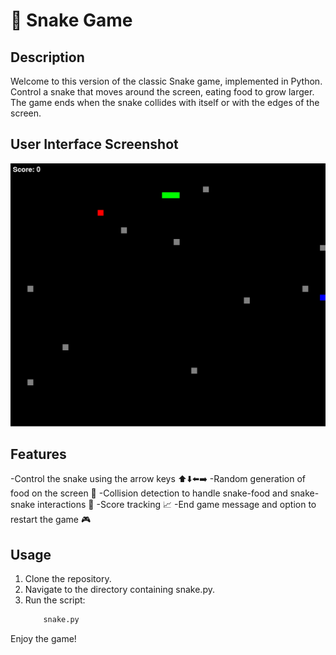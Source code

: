 # 🐍 Snake Game

## Description

Welcome to this version of the classic Snake game, implemented in Python. Control a snake that moves around the screen, eating food to grow larger. The game ends when the snake collides with itself or with the edges of the screen.

## User Interface Screenshot

![Screenshot of the user interface](./screen_demo.PNG)


## Features

-Control the snake using the arrow keys ⬆️⬇️⬅️➡️
-Random generation of food on the screen 🍎
-Collision detection to handle snake-food and snake-snake interactions 🚫
-Score tracking 📈
-End game message and option to restart the game 🎮

## Usage

1. Clone the repository.
2. Navigate to the directory containing snake.py.
3. Run the script:
    ```bash
        snake.py

Enjoy the game!
